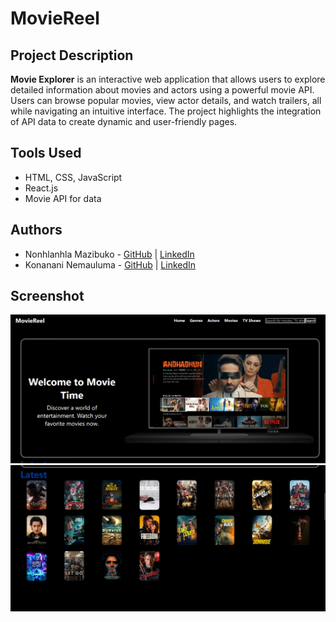 # MovieReel

## Project Description
**Movie Explorer** is an interactive web application that allows users to explore detailed information about movies and actors using a powerful movie API. Users can browse popular movies, view actor details, and watch trailers, all while navigating an intuitive interface. The project highlights the integration of API data to create dynamic and user-friendly pages.

## Tools Used
- HTML, CSS, JavaScript
- React.js
- Movie API for data

## Authors
- Nonhlanhla Mazibuko - [GitHub](https://github.com/NonhlanhlaMazibuko) | [LinkedIn](https://www.linkedin.com/in/nonhlanhla-mazibuko-879636214/)
- Konanani Nemauluma - [GitHub](https://github.com/member1) | [LinkedIn](https://linkedin.com/in/member1)

## Screenshot
![Website Homepage](movie-project/public/home.png)
![Website Movie page](movie-project/public/movie.png)
